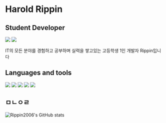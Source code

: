 # Harold Rippin
## Student Developer

<a href="https://rippin.tistory.com"><img src="https://img.shields.io/badge/tistory-3DDC84?style=flat-square&logo=Blogger&logoColor=white"/></a>
<a href="https://www.instagram.com/_haroldrippin"><img src="https://img.shields.io/badge/Instagram-E4405F?style=flat square&logo=Instagram&logoColor=white"/></a>

IT의 모든 분야를 경험하고 공부하며 실력을 쌓고있는 고등학생 1인 개발자 Rippin입니다

## Languages and tools
<img src="https://img.shields.io/badge/Python-3776AB?style=flat-square&logo=Python&logoColor=white"/></a>
<img src="https://img.shields.io/badge/HTML5-E34F26?style=flat-square&logo=HTML5&logoColor=white"/></a>
<img src="https://img.shields.io/badge/CSS3-1572B6?style=flat-square&logo=CSS3&logoColor=white"/></a>
<img src="https://img.shields.io/badge/Svelte-FF3E00?style=flat-square&logo=Svelte&logoColor=white"/></a>
<img src="https://img.shields.io/badge/Rust-000000?style=flat-square&logo=Rust&logoColor=white"/>

## ㅁㄴㅇㄹ

![Rippin2006's GitHub stats](https://github-readme-stats.vercel.app/api?username=Rippin2006&show_icons=true&theme=github_dark)




